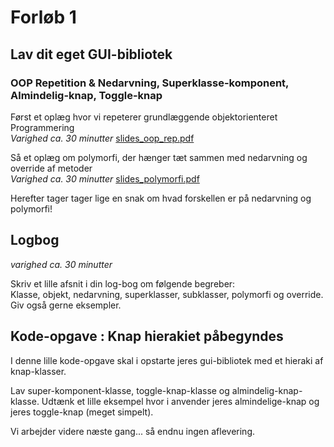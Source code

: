 # Forløb 1
## Lav dit eget GUI-bibliotek
### OOP Repetition & Nedarvning, Superklasse-komponent, Almindelig-knap, Toggle-knap

Først et oplæg hvor vi repeterer grundlæggende objektorienteret Programmering  
*Varighed ca. 30 minutter*
[slides_oop_rep.pdf](slides_oop_rep.pdf)

Så et oplæg om polymorfi, der hænger tæt sammen med nedarvning og override af metoder  
*Varighed ca. 30 minutter*
[slides_polymorfi.pdf](slides_polymorfi.pdf)

Herefter tager tager lige en snak om hvad forskellen er på nedarvning og polymorfi!

## Logbog
*varighed ca. 30 minutter*

Skriv et lille afsnit i din log-bog om følgende begreber:  
Klasse, objekt, nedarvning, superklasser, subklasser, polymorfi og override.
Giv også gerne eksempler.  

## Kode-opgave : Knap hierakiet påbegyndes

I denne lille kode-opgave skal i opstarte jeres gui-bibliotek med et hieraki af knap-klasser.

Lav super-komponent-klasse, toggle-knap-klasse og almindelig-knap-klasse.
Udtænk et lille eksempel hvor i anvender jeres almindelige-knap og jeres toggle-knap (meget simpelt).

Vi arbejder videre næste gang... så endnu ingen aflevering.
